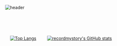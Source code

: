 
![header](https://capsule-render.vercel.app/api?type=wave&color=auto&height=200&section=header&text=recordmystory&fontSize=90)
</br>
</br>
</br>
</br>
</br>
</br>
&nbsp;&nbsp;&nbsp;
[![Top Langs](https://github-readme-stats.vercel.app/api/top-langs/?username=recordmystory&langs_count=10&layout=compact)]()&nbsp;&nbsp;&nbsp;&nbsp;&nbsp;&nbsp;&nbsp;&nbsp;
[![recordmystory's GitHub stats](https://github-readme-stats.vercel.app/api?username=recordmystory)]()

